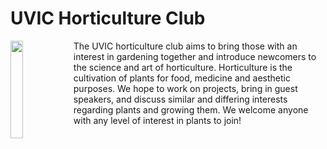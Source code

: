 # UVIC Horticulture Club  
<img style="float: left;" src="https://onlineacademiccommunity.uvic.ca/horticultureuvic/wp-content/uploads/sites/7109/2022/07/B5BC33C3-7346-4C0D-929C-A87D60671AD8-scaled.jpeg" width=20%/>  
The UVIC horticulture club aims to bring those with an interest in gardening together and introduce newcomers to the science and art of horticulture.  
Horticulture is the cultivation of plants for food, medicine and aesthetic purposes. We hope to work on projects, bring in guest speakers, and discuss similar and differing interests regarding plants and growing them. We welcome anyone with any level of interest in plants to join!  
